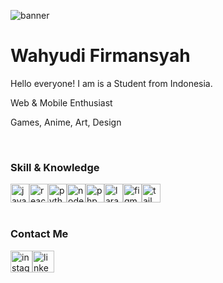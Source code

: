 ![banner](https://github.com/firmansyahken/firmansyahken/assets/66572675/176e49e3-750f-45fa-a00f-1a9b3a62f033)

<h1>Wahyudi Firmansyah</h1>
<p>Hello everyone! I am is a Student from Indonesia.</p>
<p>Web & Mobile Enthusiast</p>
<p>Games, Anime, Art, Design</p>
<br/>
<h3>Skill & Knowledge</h3>

<div style="display: flex;">
  <img src="https://skillicons.dev/icons?i=js" width="30" height="30" alt="javascript logo"  />
  <img src="https://skillicons.dev/icons?i=react" width="30" height="30" alt="react logo"  />
  <img src="https://skillicons.dev/icons?i=py" width="30" height="30" alt="python logo"  />
  <img src="https://skillicons.dev/icons?i=nodejs" width="30" height="30" alt="nodejs logo"  />
  <img src="https://skillicons.dev/icons?i=php" width="30" height="30" alt="php logo"  />
  <img src="https://skillicons.dev/icons?i=laravel" width="30" height="30" alt="laravel logo"  />
  <img src="https://skillicons.dev/icons?i=figma" width="30" height="30" alt="figma logo"  />
  <img src="https://skillicons.dev/icons?i=tailwind" width="30" height="30" alt="tailwindcss logo"  />
</div>

<br/>

<h3>Contact Me</h3>

<div style="display: flex;">
  <img src="https://img.shields.io/static/v1?message=Instagram&logo=instagram&label=&color=E4405F&logoColor=white&labelColor=&style=for-the-badge" height="35" alt="instagram logo"  />
  <img src="https://img.shields.io/static/v1?message=LinkedIn&logo=linkedin&label=&color=0077B5&logoColor=white&labelColor=&style=for-the-badge" height="35" alt="linkedin logo"  />
</div>
